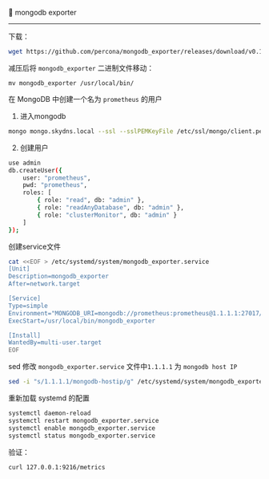 🎉 mongodb exporter

---

下载：

```sh
wget https://github.com/percona/mongodb_exporter/releases/download/v0.11.2/mongodb_exporter-0.11.2.linux-amd64.tar.gz
```

减压后将 `mongodb_exporter` 二进制文件移动：

```
mv mongodb_exporter /usr/local/bin/
```



在 MongoDB 中创建一个名为 `prometheus` 的用户

1. 进入mongodb

```sh
mongo mongo.skydns.local --ssl --sslPEMKeyFile /etc/ssl/mongo/client.pem --sslCAFile /etc/ssl/mongo/ca.crt  --authenticationDatabase '$external' --authenticationMechanism MONGODB-X509
```

2. 创建用户

```sh
use admin
db.createUser({
    user: "prometheus",
    pwd: "prometheus",
    roles: [
        { role: "read", db: "admin" },
        { role: "readAnyDatabase", db: "admin" },
        { role: "clusterMonitor", db: "admin" }
    ]
});
```



创建service文件

```sh
cat <<EOF > /etc/systemd/system/mongodb_exporter.service
[Unit]
Description=mongodb_exporter
After=network.target

[Service]
Type=simple
Environment="MONGODB_URI=mongodb://prometheus:prometheus@1.1.1.1:27017/admin?ssl=true&sslclientcertificatekeyfile=/etc/ssl/mongo/dev-data1.pem&sslinsecure=true&sslcertificateauthorityfile=/etc/ssl/mongo/ca.crt"
ExecStart=/usr/local/bin/mongodb_exporter

[Install]
WantedBy=multi-user.target
EOF
```

sed 修改 `mongodb_exporter.service` 文件中`1.1.1.1`  为 	`mongodb host IP`

```sh
sed -i "s/1.1.1.1/mongodb-hostip/g" /etc/systemd/system/mongodb_exporter.service
```

重新加载 systemd 的配置

```sh
systemctl daemon-reload
systemctl restart mongodb_exporter.service
systemctl enable mongodb_exporter.service
systemctl status mongodb_exporter.service
```

验证：

```sh
curl 127.0.0.1:9216/metrics
```



